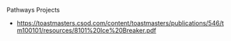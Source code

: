 Pathways Projects
- https://toastmasters.csod.com/content/toastmasters/publications/546/tm100101/resources/8101%20Ice%20Breaker.pdf
